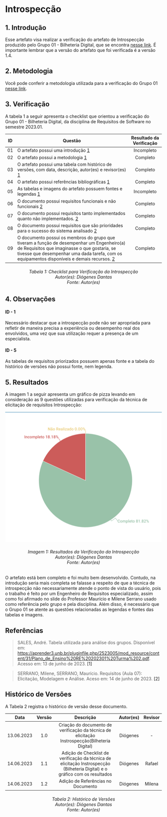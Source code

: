 # Introspecção
## 1. Introdução
Esse artefato visa realizar a verificação do artefato de Introspecção produzido pelo Grupo 01 - Bilheteria Digital, que se encontra [nesse link](https://requisitos-de-software.github.io/2023.1-BilheteriaDigital/elicitacao/tecnicas/introspeccao/).
É importante lembrar que a versão do artefato que foi verificada é a versão 1.4.

## 2. Metodologia
Você pode conferir a metodologia utilizada para a verificação do Grupo 01 [nesse link](https://requisitos-de-software.github.io/2023.1-Twitch/verificacao_grupo01/planejamento/).

## 3. Verificação

A tabela 1 a seguir apresenta o checklist que orientou a verificação do Grupo 01 - Bilheteria Digital, da disciplina de Requisitos de Software no semestre 2023.01.

| ID |Questão| Resultado da Verificação |
| :---: | --- | :---: |
| 01 | O artefato possui uma introdução [1](#1) | Incompleto|
| 02 | O artefato possui a metodologia  [1](#1) | Completo |
| 03 | O artefato possui uma tabela com histórico de versões, com data, descrição, autor(es) e revisor(es) [1](#1) | Completo |
| 04 | O artefato possui referências bibliográficas [1](#1) | Completo |
| 05 | As tabelas e imagens do artefato possuem fontes e legendas [1](#1) | Incompleto  |
| 06 | O documento possui requisitos funcionais e não funcionais [2](#2)| Completo |
| 07 | O documento possui requisitos tanto implementados quanto não implementados. [2](#2) | Completo |
| 08 | O documento possui requisitos que são prioridades para o sucesso do sistema analisado [2](#2) | Completo |
| 09 | O documento possui os membros do grupo que tiveram a função de desempenhar um Engenheiro(a) de Requisitos que imaginasse o que gostaria, se tivesse que desempenhar uma dada tarefa, com os equipamentos disponíveis e demais recursos. [2](#2) | Completo |


<h6 align = "center"> Tabela 1: Checklist para Verificação da Introspecção
<br> Autor(es): Diógenes Dantas
<br>Fonte: Autor(es)</h6>

## 4. Observações

#### ID - 1

Necessário destacar que a introspecção pode não ser apropriada para refletir de maneira precisa a experiência ou desempenho real dos envolvidos, uma vez que sua utilização requer a presença de um especialista. 

#### ID - 5

As tabelas de requisitos priorizados possuem apenas fonte e a tabela do histórico de versões não possui fonte, nem legenda.

## 5. Resultados
A imagem 1 a seguir apresenta um gráfico de pizza levando em consideração as 9 questões utilizadas para verificação da técnica de elicitação de requisitos Introspecção:

![Resultados Instrospecção](./imagens_verifica01/introspeccao.png)
<h6 align = "center"> Imagem 1: Resultados da Verificação da Introspecção
<br> Autor(es): Diógenes Dantas
<br>Fonte: Autor(es)</h6>

O artefato está bem completo e foi muito bem desenvolvido. Contudo, na introdução seria mais completa se falasse a respeito de que a técnica de introspecção não necessariamente atende o ponto de vista do usuário, pois o trabalho é feito por um Engenheiro de Requisitos especializado, assim como foi afirmado no slide do Professor Maurício e Milene Serrano usado como referência pelo grupo e pela disciplina. Além disso, é necessário que o Grupo 01 se atente as questões relacionadas as legendas e fontes das tabelas e imagens.

## Referências

>SALES, André. Tabela utilizada para análise dos grupos. Disponível em: https://aprender3.unb.br/pluginfile.php/2523005/mod_resource/content/31/Plano_de_Ensino%20RE%20202301%20Turma%202.pdf. Acesso em: 13 de junho de 2023. <a id="1">[1]</a>

>SERRANO, Milene, SERRANO, Maurício. Requisitos (Aula 07): Elicitação, Modelagem e Análise. Aceso em: 14 de junho de 2023. <a id="2">[2]</a>

## Histórico de Versões

A Tabela 2 registra o histórico de versão desse documento.

|    Data    | Versão | Descrição                                                                      | Autor(es)  | Revisor  |
| :--------: | :----: | :----------------------------------------------------------------------------: | :--------: | :------: |
| 13.06.2023 | 1.0    | Criação do documento de verificação da técnica de elicitação Instrospecção(Bilheteria Digital) |   Diógenes  |  -  |
| 14.06.2023 | 1.1    | Adição de Checklist de verificação da técnica de elicitação Instrospecção (Bilheteria Digital) e o gráfico com os resultados |   Diógenes  |  Rafael  |
| 14.06.2023 | 1.2    | Adição de Referências no Documento | Diógenes  |  Milena  |


<h6 align = "center"> Tabela 2: Histórico de Versões
<br> Autor(es): Diógenes Dantas
<br>Fonte: Autor(es)</h6>

